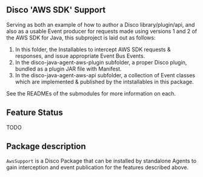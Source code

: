 ## Disco 'AWS SDK' Support

Serving as both an example of how to author a Disco library/plugin/api, and also as a usable
Event producer for requests made using versions 1 and 2 of the AWS SDK for Java, this subproject is laid out as follows:

1. In this folder, the Installables to intercept AWS SDK requests & responses, and issue appropriate Event Bus Events.
1. In the disco-java-agent-aws-plugin subfolder, a proper Disco plugin, bundled as a plugin JAR file with Manifest.
1. In the disco-java-agent-aws-api subfolder, a collection of Event classes which are implemented & published by
the intstallables in this package.

See the READMEs of the submodules for more information on each.

## Feature Status

TODO

## Package description

`AwsSupport` is a Disco Package that can be installed by standalone Agents to gain interception and
event publication for the features described above.
